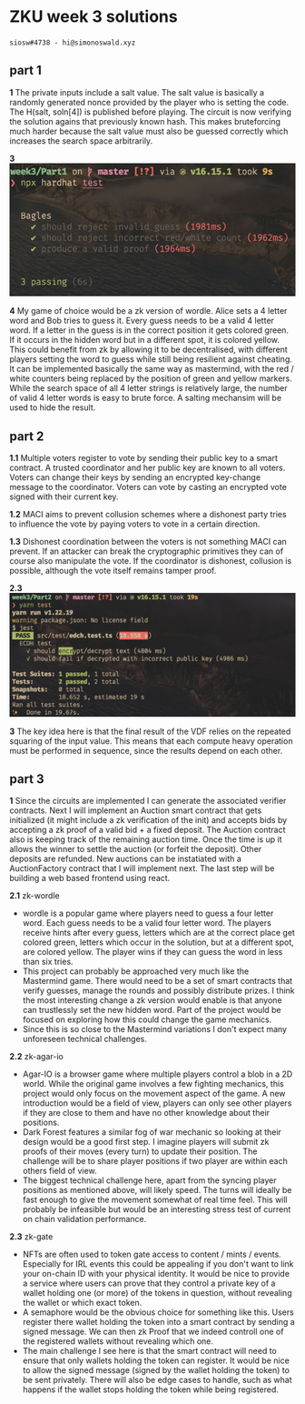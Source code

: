 # ZKU week 3 solutions

`siosw#4738 - hi@simonoswald.xyz`

## part 1
**1** The private inputs include a salt value. The salt value is basically a randomly generated nonce provided by the player who is setting the code. The H(salt, soln[4]) is published before playing. The circuit is now verifying the solution agains that previously known hash. This makes bruteforcing much harder because the salt value must also be guessed correctly which increases the search space arbitrarily.

**3** ![test](./mastermind_test.png)

**4** My game of choice would be a zk version of wordle. Alice sets a 4 letter word and Bob tries to guess it. Every guess needs to be a valid 4 letter word. If a letter in the guess is in the correct position it gets colored green. If it occurs in the hidden word but in a different spot, it is colored yellow. This could benefit from zk by allowing it to be decentralised, with different players setting the word to guess while still being resilient against cheating.
It can be implemented basically the same way as mastermind, with the red / white counters being replaced by the position of green and yellow markers. While the search space of all 4 letter strings is relatively large, the number of valid 4 letter words is easy to brute force. A salting mechansim will be used to hide the result. 

## part 2
**1.1** Multiple voters register to vote by sending their public key to a smart contract. A trusted coordinator and her public key are known to all voters. Voters can change their keys by sending an encrypted key-change message to the coordinator. Voters can vote by casting an encrypted vote signed with their current key.

**1.2** MACI aims to prevent collusion schemes where a dishonest party tries to influence the vote by paying voters to vote in a certain direction.

**1.3** Dishonest coordination between the voters is not something MACI can prevent. If an attacker can break the cryptographic primitives they can of course also manipulate the vote. If the coordinator is dishonest, collusion is possible, although the vote itself remains tamper proof.

**2.3** ![ecdh_test](./ecdh_test.png)

**3** The key idea here is that the final result of the VDF relies on the repeated squaring of the input value. This means that each compute heavy operation must be performed in sequence, since the results depend on each other.


## part 3
**1** Since the circuits are implemented I can generate the associated verifier contracts. Next I will implement an Auction smart contract that gets initialized (it might include a zk verification of the init) and accepts bids by accepting a zk proof of a valid bid + a fixed deposit. The Auction contract also is keeping track of the remaining auction time. Once the time is up it allows the winner to settle the auction (or forfeit the deposit). Other deposits are refunded. New auctions can be instatiated with a AuctionFactory contract that I will implement next. The last step will be building a web based frontend using react.

**2.1** zk-wordle 

  - wordle is a popular game where players need to guess a four letter word. Each guess needs to be a valid four letter word. The players receive hints after every guess, letters which are at the correct place get colored green, letters which occur in the solution, but at a different spot, are colored yellow. The player wins if they can guess the word in less than six tries.
  - This project can probably be approached very much like the Mastermind game. There would need to be a set of smart contracts that verify guesses, manage the rounds and possibly distribute prizes. I think the most interesting change a zk version would enable is that anyone can trustlessly set the new hidden word. Part of the project would be focused on exploring how this could change the game mechanics.
  - Since this is so close to the Mastermind variations I don't expect many unforeseen technical challenges. 

**2.2** zk-agar-io 

  - Agar-IO is a browser game where multiple players control a blob in a 2D world. While the original game involves a few fighting mechanics, this project would only focus on the movement aspect of the game. A new introduction would be a field of view, players can only see other players if they are close to them and have no other knowledge about their positions.
  - Dark Forest features a similar fog of war mechanic so looking at their design would be a good first step. I imagine players will submit zk proofs of their moves (every turn) to update their position. The challenge will be to share player positions if two player are within each others field of view.
  - The biggest technical challenge here, apart from the syncing player positions as mentioned above, will likely speed. The turns will ideally be fast enough to give the movement somewhat of real time feel. This will probably be infeasible but would be an interesting stress test of current on chain validation performance.

**2.3** zk-gate

  - NFTs are often used to token gate access to content / mints / events. Especially for IRL events this could be appealing if you don't want to link your on-chain ID with your physical identity. It would be nice to provide a service where users can prove that they control a private key of a wallet holding one (or more) of the tokens in question, without revealing the wallet or which exact token.
  - A semaphore would be the obvious choice for something like this. Users register there wallet holding the token into a smart contract by sending a signed message. We can then zk Proof that we indeed controll one of the registered wallets without revealing which one.
  - The main challenge I see here is that the smart contract will need to ensure that only wallets holding the token can register. It would be nice to allow the signed message (signed by the wallet holding the token) to be sent privately. There will also be edge cases to handle, such as what happens if the wallet stops holding the token while being registered.
